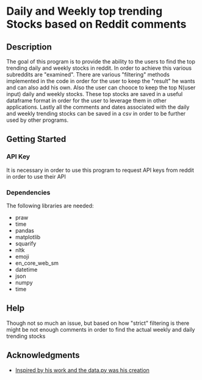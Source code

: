 # Daily and Weekly top trending Stocks based on Reddit comments


## Description

The goal of this program is to provide the ability to the users to find the top trending daily and weekly stocks in reddit. In order to achieve this various subreddits are "examined". There are various "filtering" methods implemented in the code in order for the user to keep the "result" he wants and can also add his own. Also the user can chooce to keep the top N(user input) daily and weekly stocks. These top stocks are saved in a useful dataframe format in order for the user to leverage them in other applications. Lastly all the comments and dates associated with the daily and weekly trending stocks can be saved in a csv in order to be further used by other programs.

## Getting Started
### API Key
It is necessary in order to use this program to request API keys from reddit in order to use their API

### Dependencies
The following libraries are needed:

* praw
* time
* pandas 
* matplotlib
* squarify
* nltk
* emoji
* en_core_web_sm
* datetime 
* json
* numpy 
* time

## Help

Though not so much an issue, but based on how "strict" filtering is there might be not enough comments in order to find the actual weekly and daily trending stocks

## Acknowledgments

* [Inspired by his work and the data.py was his creation](https://github.com/asad70/reddit-sentiment-analysis)

